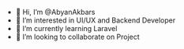 - 👋 Hi, I’m @AbyanAkbars
- 👀 I’m interested in UI/UX and Backend Developer
- 🌱 I’m currently learning Laravel
- 💞️ I’m looking to collaborate on Project

